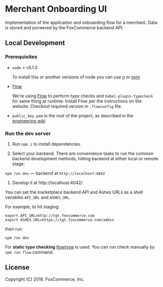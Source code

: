 # Merchant Onboarding UI

Implementation of the application and onboarding flow for a merchant.
Data is stored and porwered by the FoxCommerce backend API.

## Local Development

### Prerequisites

* `node` > v5.1.0

  To install this or another versions of node you can use [n](https://github.com/tj/n) or [nvm](https://github.com/creationix/nvm)

* [Flow](http://flowtype.org)

  We're using [Flow](http://flowtype.org) to perform type checks and `babel-plugin-typecheck` for same thing at runtime. Install Flow per the instructions on the website. Checkout required version in `.flowconfig` file.

* `public_key.pem` in the root of the project, as described in the [engineering wiki](https://github.com/FoxComm/engineering-wiki/blob/master/development/setup.md#developing-frontend-applications)

### Run the dev server

1. Run `npm i` to install dependencies.

1. Select your backend. There are convenience tasks to run the common backend development methods, hitting backend at either local or remote stage:

  `npm run dev` — backend at `http://localhost:4042`

1. Develop it at http://localhost:4042/

You can set the marketplace backend API and Ashes URLs as a shell variables `API_URL` and `ASHES_URL`.

For example, to hit staging:

```
export API_URL=http://tgt.foxcommerce.com
export ASHES_URL=https://tgt.foxcommerce.com/admin
```
then run

```
npm run dev
```

For **static type checking** [flowtype](http://flowtype.org/) is used. You can run check manually by `npm run flow` command.

## License

Copyright (C) 2016. FoxCommerce, Inc.
